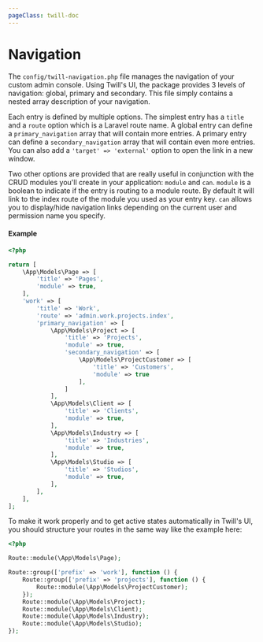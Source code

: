 ```yaml
---
pageClass: twill-doc
---
```


# Navigation

The `config/twill-navigation.php` file manages the navigation of your custom admin console. Using Twill's UI, the
package provides 3 levels of navigation: global, primary and secondary. This file simply contains a nested array
description of your navigation.

Each entry is defined by multiple options.
The simplest entry has a `title` and a `route` option which is a Laravel route name. A global entry can define
a `primary_navigation` array that will contain more entries. A primary entry can define a `secondary_navigation` array
that will contain even more entries. You can also add a `'target' => 'external'` option to open the link in a new
window.

Two other options are provided that are really useful in conjunction with the CRUD modules you'll create in your
application: `module` and `can`. `module` is a boolean to indicate if the entry is routing to a module route. By default
it will link to the index route of the module you used as your entry key. `can` allows you to display/hide navigation
links depending on the current user and permission name you specify.

#### Example

```php
<?php

return [
    \App\Models\Page => [
        'title' => 'Pages',
        'module' => true,
    ],
    'work' => [
        'title' => 'Work',
        'route' => 'admin.work.projects.index',
        'primary_navigation' => [
            \App\Models\Project => [
                'title' => 'Projects',
                'module' => true,
                'secondary_navigation' => [
                    \App\Models\ProjectCustomer => [
                        'title' => 'Customers',
                        'module' => true
                    ],
                ]
            ],
            \App\Models\Client => [
                'title' => 'Clients',
                'module' => true,
            ],
            \App\Models\Industry => [
                'title' => 'Industries',
                'module' => true,
            ],
            \App\Models\Studio => [
                'title' => 'Studios',
                'module' => true,
            ],
        ],
    ],
];
```

To make it work properly and to get active states automatically in Twill's UI, you should structure your routes in the
same way like the example here:

```php
<?php

Route::module(\App\Models\Page);

Route::group(['prefix' => 'work'], function () {
    Route::group(['prefix' => 'projects'], function () {
        Route::module(\App\Models\ProjectCustomer);
    });
    Route::module(\App\Models\Project);
    Route::module(\App\Models\Client);
    Route::module(\App\Models\Industry);
    Route::module(\App\Models\Studio);
});
```
